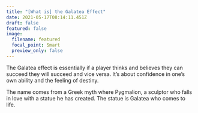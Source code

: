 ```yaml
---
title: "[What is] the Galatea Effect"
date: 2021-05-17T08:14:11.451Z
draft: false
featured: false
image:
  filename: featured
  focal_point: Smart
  preview_only: false
---
```

The Galatea effect is essentially if a player thinks and believes they can succeed they will succeed and vice versa. It’s about confidence in one’s own ability and the feeling of destiny.



The name comes from a Greek myth where Pygmalion, a sculptor who falls in love with a statue he has created. The statue is Galatea who comes to life.